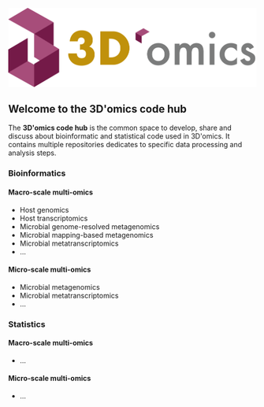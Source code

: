 ![](https://github.com/3d-omics/.github/blob/b345f29044584474a23b5bd5a58a8eda5a1f23ad/profile/3domics-logo.png
)

## Welcome to the 3D'omics code hub

The **3D'omics code hub** is the common space to develop, share and discuss about bioinformatic and statistical code used in 3D'omics. It contains multiple repositories dedicates to specific data processing and analysis steps.

### Bioinformatics

#### Macro-scale multi-omics

* Host genomics
* Host transcriptomics
* Microbial genome-resolved metagenomics
* Microbial mapping-based metagenomics
* Microbial metatranscriptomics
* ...

#### Micro-scale multi-omics

* Microbial metagenomics
* Microbial metatranscriptomics
* ...

### Statistics

#### Macro-scale multi-omics

* ...

#### Micro-scale multi-omics

* ...
